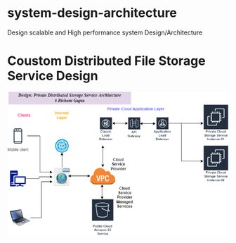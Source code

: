 # system-design-architecture
Design scalable and High performance system Design/Architecture 

# Coustom Distributed File Storage Service Design

<img src="https://github.com/rishant/system-design-architecture/blob/main/FileUploadService-Arch.drawio.png" alt="MyStorageService">
